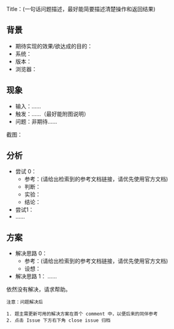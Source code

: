 Title：(一句话问题描述，最好能简要描述清楚操作和返回结果)


## 背景

- 期待实现的效果/欲达成的目的：
- 系统：
- 版本：
- 浏览器：

## 现象

- 输入：……
- 触发：……（最好能附图说明）
- 问题：非期待……

截图：



## 分析

- 尝试 0：
    - 参考：(请给出检索到的参考文档链接，请优先使用官方文档)
    - 判断：
    - 实验：
    - 结论：
- 尝试1：
- ……

## 方案

- 解决思路 0：
    - 参考：(请给出检索到的参考文档链接，请优先使用官方文档)
    - 设想：
- 解决思路 1：
……

依然没有解决，请求帮助。



	注意：问题解决后
	
	1. 题主需更新可用的解决方案在首个 comment 中，以便后来的同伴参考
	2. 点击 Issue 下方右下角 close issue 归档


